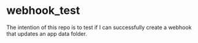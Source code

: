 # webhook_test
The intention of this repo is to test if I can successfully create a webhook that updates an app data folder.

